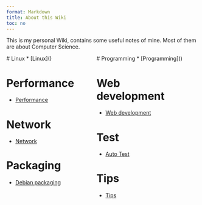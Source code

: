 ```yaml
---
format: Markdown
title: About this Wiki
toc: no
---
```


This is my personal Wiki, contains some useful notes of mine.
Most of them are about Computer Science.

<div style="widty:100%; height:400px;">
<div style="heigh:100px; width:45%; float:left;">
# Linux
* [Linux]()

# Performance
* [Performance]()

# Network
* [Network]()

# Packaging
* [Debian packaging]()
</div>

<div style="margin-right:8%; heigh:100px; width:45%; float:right;">
# Programming
* [Programming]()

# Web development
* [Web development]()

# Test
* [Auto Test]()
 
# Tips
* [Tips]()

</div>
</div>